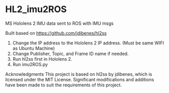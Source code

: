 # HL2_imu2ROS
MS Hololens 2 IMU data sent to ROS with IMU msgs

Built based on https://github.com/jdibenes/hl2ss

1. Change the IP address to the Hololens 2 IP address. (Must be same WIFI as Ubuntu Machine)
2. Change Publisher, Topic, and Frame ID name if needed.
3. Run hl2ss first in Hololens 2.
4. Run imu2ROS.py 

Acknowledgments
This project is based on hl2ss by jdibenes, which is licensed under the MIT License. Significant modifications and additions have been made to suit the requirements of this project.
